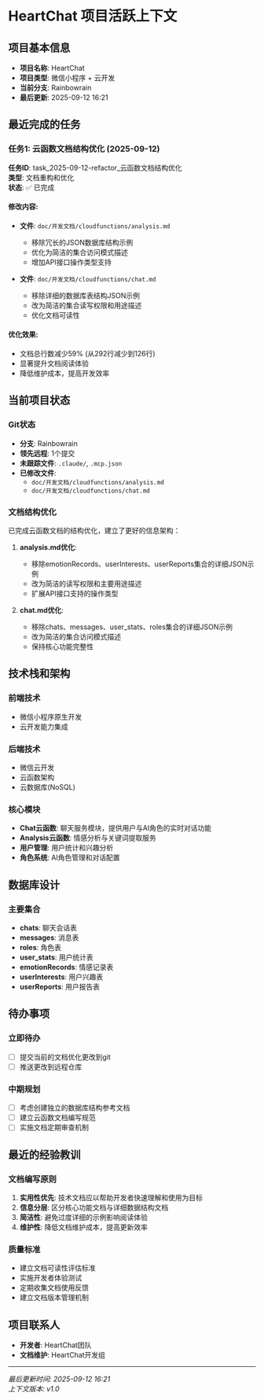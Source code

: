 # HeartChat 项目活跃上下文

## 项目基本信息
- **项目名称**: HeartChat
- **项目类型**: 微信小程序 + 云开发
- **当前分支**: Rainbowrain
- **最后更新**: 2025-09-12 16:21

## 最近完成的任务

### 任务1: 云函数文档结构优化 (2025-09-12)
**任务ID**: task_2025-09-12-refactor_云函数文档结构优化  
**类型**: 文档重构和优化  
**状态**: ✅ 已完成  

#### 修改内容:
- **文件**: `doc/开发文档/cloudfunctions/analysis.md`
  - 移除冗长的JSON数据库结构示例
  - 优化为简洁的集合访问模式描述
  - 增加API接口操作类型支持

- **文件**: `doc/开发文档/cloudfunctions/chat.md`
  - 移除详细的数据库表结构JSON示例
  - 改为简洁的集合读写权限和用途描述
  - 优化文档可读性

#### 优化效果:
- 文档总行数减少59% (从292行减少到126行)
- 显著提升文档阅读体验
- 降低维护成本，提高开发效率

## 当前项目状态

### Git状态
- **分支**: Rainbowrain
- **领先远程**: 1个提交
- **未跟踪文件**: `.claude/`, `.mcp.json`
- **已修改文件**: 
  - `doc/开发文档/cloudfunctions/analysis.md`
  - `doc/开发文档/cloudfunctions/chat.md`

### 文档结构优化
已完成云函数文档的结构优化，建立了更好的信息架构：

1. **analysis.md优化**:
   - 移除emotionRecords、userInterests、userReports集合的详细JSON示例
   - 改为简洁的读写权限和主要用途描述
   - 扩展API接口支持的操作类型

2. **chat.md优化**:
   - 移除chats、messages、user_stats、roles集合的详细JSON示例
   - 改为简洁的集合访问模式描述
   - 保持核心功能完整性

## 技术栈和架构

### 前端技术
- 微信小程序原生开发
- 云开发能力集成

### 后端技术
- 微信云开发
- 云函数架构
- 云数据库(NoSQL)

### 核心模块
- **Chat云函数**: 聊天服务模块，提供用户与AI角色的实时对话功能
- **Analysis云函数**: 情感分析与关键词提取服务
- **用户管理**: 用户统计和兴趣分析
- **角色系统**: AI角色管理和对话配置

## 数据库设计

### 主要集合
- **chats**: 聊天会话表
- **messages**: 消息表  
- **roles**: 角色表
- **user_stats**: 用户统计表
- **emotionRecords**: 情感记录表
- **userInterests**: 用户兴趣表
- **userReports**: 用户报告表

## 待办事项

### 立即待办
- [ ] 提交当前的文档优化更改到git
- [ ] 推送更改到远程仓库

### 中期规划
- [ ] 考虑创建独立的数据库结构参考文档
- [ ] 建立云函数文档编写规范
- [ ] 实施文档定期审查机制

## 最近的经验教训

### 文档编写原则
1. **实用性优先**: 技术文档应以帮助开发者快速理解和使用为目标
2. **信息分层**: 区分核心功能文档与详细数据结构文档
3. **简洁性**: 避免过度详细的示例影响阅读体验
4. **维护性**: 降低文档维护成本，提高更新效率

### 质量标准
- 建立文档可读性评估标准
- 实施开发者体验测试
- 定期收集文档使用反馈
- 建立文档版本管理机制

## 项目联系人
- **开发者**: HeartChat团队
- **文档维护**: HeartChat开发组

---
*最后更新时间: 2025-09-12 16:21*  
*上下文版本: v1.0*